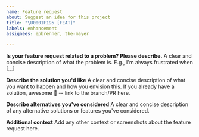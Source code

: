 ```yaml
---
name: Feature request
about: Suggest an idea for this project
title: "\U0001F195 [FEAT]"
labels: enhancement
assignees: epbrenner, the-mayer

---
```


**Is your feature request related to a problem? Please describe.**
A clear and concise description of what the problem is. E.g., I'm always frustrated when [...]

**Describe the solution you'd like**
A clear and concise description of what you want to happen and how you envision this. If you already have a solution, awesome 🙌 -- link to the branch/PR here.

**Describe alternatives you've considered**
A clear and concise description of any alternative solutions or features you've considered.

**Additional context**
Add any other context or screenshots about the feature request here.
